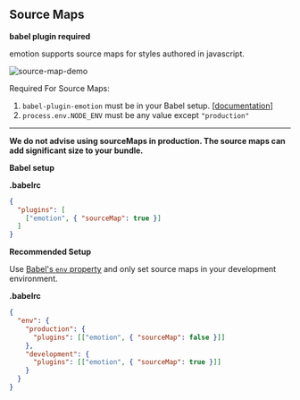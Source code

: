 ## Source Maps

**babel plugin required**

emotion supports source maps for styles authored in javascript. 

<div style='max-height: 480px;'>

![source-map-demo](https://user-images.githubusercontent.com/662750/30778580-78fbeae4-a096-11e7-82e1-120b6984e875.gif)

</div>

Required For Source Maps:
1. `babel-plugin-emotion` must be in your Babel setup. [[documentation]](https://github.com/emotion-js/emotion/blob/master/docs/install.md)
2. `process.env.NODE_ENV` must be any value except `"production"`

--- 

**We do not advise using sourceMaps in production. The source maps can add significant size to your bundle.**

**Babel setup**

**.babelrc**
```json
{
  "plugins": [
    ["emotion", { "sourceMap": true }]
  ]
}
```

**Recommended Setup** 

Use [Babel's `env` property](https://babeljs.io/docs/usage/babelrc/#env-option) and only set source maps in your development environment.

**.babelrc**
```json
{
  "env": {
    "production": {
      "plugins": [["emotion", { "sourceMap": false }]]
    },
    "development": {
      "plugins": [["emotion", { "sourceMap": true }]]
    }
  }
}
```
